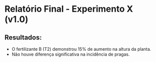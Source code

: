 # Relatório Final - Experimento X (v1.0)

## Resultados:

- O fertilizante B (T2) demonstrou 15% de aumento na altura da planta.
- Não houve diferença significativa na incidência de pragas.

